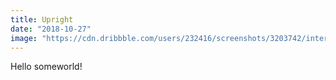 ```yaml
---
title: Upright
date: "2018-10-27"
image: "https://cdn.dribbble.com/users/232416/screenshots/3203742/interact-brand-animation-4.gif"
---
```


Hello someworld!